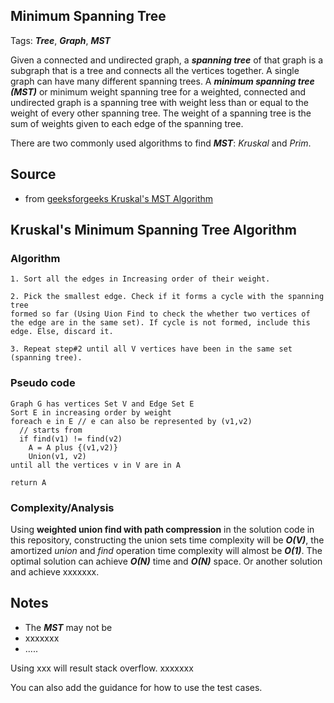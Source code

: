 [comment]: <> (This is a comment, it will not be included. For every question commit to the repository, you should put this readme file in the question/problem folder as a readme file, rename it to README.md)

## Minimum Spanning Tree
Tags: ___Tree___, ___Graph___, ___MST___

Given a connected and undirected graph, a ___spanning tree___ of that graph is a subgraph that is a tree and connects all the vertices together. A single graph can have many different spanning trees. A ___minimum spanning tree (MST)___ or minimum weight spanning tree for a weighted, connected and undirected graph is a spanning tree with weight less than or equal to the weight of every other spanning tree. The weight of a spanning tree is the sum of weights given to each edge of the spanning tree.

There are two commonly used algorithms to find ___MST___: _Kruskal_ and _Prim_.  

## Source
* from [geeksforgeeks Kruskal's MST Algorithm](http://www.geeksforgeeks.org/greedy-algorithms-set-2-kruskals-minimum-spanning-tree-mst/ "Kruskal's Algorithm")

## Kruskal's Minimum Spanning Tree Algorithm
### Algorithm
```
1. Sort all the edges in Increasing order of their weight.

2. Pick the smallest edge. Check if it forms a cycle with the spanning tree
formed so far (Using Uion Find to check the whether two vertices of the edge are in the same set). If cycle is not formed, include this edge. Else, discard it.  

3. Repeat step#2 until all V vertices have been in the same set (spanning tree).
```
### Pseudo code
```
Graph G has vertices Set V and Edge Set E
Sort E in increasing order by weight
foreach e in E // e can also be represented by (v1,v2)
  // starts from
  if find(v1) != find(v2)
    A = A plus {(v1,v2)}
    Union(v1, v2)
until all the vertices v in V are in A

return A
```

### Complexity/Analysis
Using __weighted union find with path compression__ in the solution code in this repository, constructing the union sets time complexity will be ___O(V)___, the amortized _union_ and _find_ operation time complexity will almost be ___O(1)___.
The optimal solution can achieve ___O(N)___ time and ___O(N)___ space. Or another solution and achieve xxxxxxx.

## Notes
* The ___MST___ may not be
* xxxxxxx
* .....

Using xxx will result stack overflow. xxxxxxx

You can also add the guidance for how to use the test cases.
